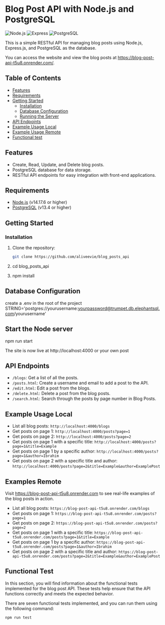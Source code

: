 # Blog Post API with Node.js and PostgreSQL

![Node.js](https://img.shields.io/badge/Node.js-v14.17.6-green)
![Express](https://img.shields.io/badge/Express-v4.17.1-blue)
![PostgreSQL](https://img.shields.io/badge/PostgreSQL-v13.4-blue)

This is a simple RESTful API for managing blog posts using Node.js, Express.js, and PostgreSQL as the database.

You can access the website and view the blog posts at https://blog-post-api-t5u8.onrender.com/.

## Table of Contents

- [Features](#features)
- [Requirements](#requirements)
- [Getting Started](#getting-started)
  - [Installation](#installation)
  - [Database Configuration](#database-configuration)
  - [Running the Server](#running-the-server)
- [API Endpoints](#api-endpoints)
- [Example Usage Local](#example-usage-local)
- [Example Usage Remote](#example-usage-remote)
- [Functional test](#functional-test)


## Features

- Create, Read, Update, and Delete blog posts.
- PostgreSQL database for data storage.
- RESTful API endpoints for easy integration with front-end applications.

## Requirements

- [Node.js](https://nodejs.org/) (v14.17.6 or higher)
- [PostgreSQL](https://www.postgresql.org/) (v13.4 or higher)

## Getting Started

### Installation

1. Clone the repository:

   ```bash
   git clone https://github.com/aliveevie/blog_posts_api

2. cd blog_posts_api
3. npm install

## Database Configuration

create a .env in the root of the project
   STRING='postgres://yourusername:yourpassword@trumpet.db.elephantsql.com/yourusername'



## Start the Node server

npm run start

The site is now live at http://localhost:4000 or your own post

## API Endpoints

- `/blogs`: Get a list of all the posts.
- `/posts.html`: Create a username and email to add a post to the API.
- `/edit.html`: Edit a post from the blogs.
- `/delete.html`: Delete a post from the blog posts.
- `/search.html`: Search through the posts by page number in Blog Posts.

## Example Usage Local

- List all blog posts: `http://localhost:4000/blogs`
- Get posts on page 1: `http://localhost:4000/posts?page=1`
- Get posts on page 2: `http://localhost:4000/posts?page=2`
- Get posts on page 1 with a specific title: `http://localhost:4000/posts?page=1&title=Example`
- Get posts on page 1 by a specific author: `http://localhost:4000/posts?page=1&author=Ibrahim`
- Get posts on page 2 with a specific title and author: `http://localhost:4000/posts?page=2&title=Example&author=ExamplePost`


## Examples Remote

Visit https://blog-post-api-t5u8.onrender.com to see real-life examples of the blog posts in action.

- List all blog posts: `https://blog-post-api-t5u8.onrender.com/blogs`
- Get posts on page 1: `https://blog-post-api-t5u8.onrender.com/posts?page=1`
- Get posts on page 2: `https://blog-post-api-t5u8.onrender.com/posts?page=2`
- Get posts on page 1 with a specific title: `https://blog-post-api-t5u8.onrender.com/posts?page=1&title=Example`
- Get posts on page 1 by a specific author: `https://blog-post-api-t5u8.onrender.com/posts?page=1&author=Ibrahim`
- Get posts on page 2 with a specific title and author: `https://blog-post-api-t5u8.onrender.com/posts?page=2&title=Example&author=ExamplePost`

## Functional Test

In this section, you will find information about the functional tests implemented for the blog post API. These tests help ensure that the API functions correctly and meets the expected behavior.

There are seven functional tests implemented, and you can run them using the following command:

```bash
npm run test

